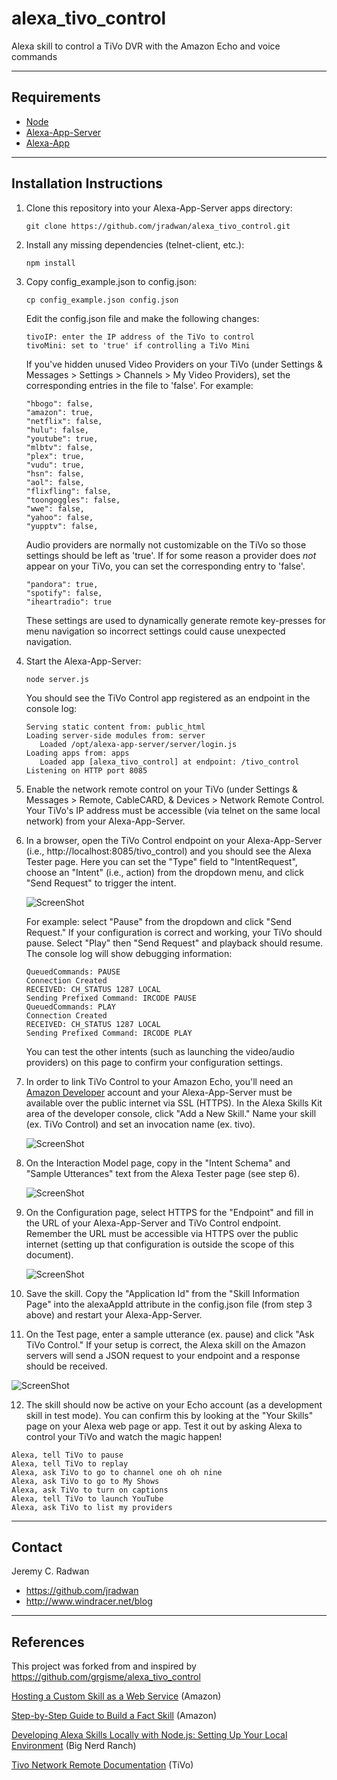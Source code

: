 # alexa_tivo_control
Alexa skill to control a TiVo DVR with the Amazon Echo and voice commands

- - -
## Requirements

* [Node](https://nodejs.org/en/)
* [Alexa-App-Server](https://www.npmjs.com/package/alexa-app-server)
* [Alexa-App](https://www.npmjs.com/package/alexa-app)

- - -
## Installation Instructions

1. Clone this repository into your Alexa-App-Server apps directory:
   ```
   git clone https://github.com/jradwan/alexa_tivo_control.git
   ```

2. Install any missing dependencies (telnet-client, etc.):
   ```
   npm install
   ```

3. Copy config_example.json to config.json:
   ```
   cp config_example.json config.json
   ```

   Edit the config.json file and make the following changes:
   ```
   tivoIP: enter the IP address of the TiVo to control
   tivoMini: set to 'true' if controlling a TiVo Mini
   ```
   
   If you've hidden unused Video Providers on your TiVo (under Settings & Messages > Settings > Channels > My Video Providers), set the corresponding entries in the file to 'false'. For example: 
   ```
   "hbogo": false,
   "amazon": true,
   "netflix": false,
   "hulu": false,
   "youtube": true,
   "mlbtv": false,
   "plex": true,
   "vudu": true,
   "hsn": false,
   "aol": false,
   "flixfling": false,
   "toongoggles": false,
   "wwe": false,
   "yahoo": false,
   "yupptv": false,
   ```

   Audio providers are normally not customizable on the TiVo so those settings should be left as 'true'. If for some reason a provider does *not* appear on your TiVo, you can set the corresponding entry to 'false'.
   ```  
   "pandora": true,
   "spotify": false,
   "iheartradio": true
   ```

   These settings are used to dynamically generate remote key-presses for menu navigation so incorrect settings could cause unexpected navigation.

4. Start the Alexa-App-Server:
   ```
   node server.js
   ```

   You should see the TiVo Control app registered as an endpoint in the console log:
   ```
   Serving static content from: public_html
   Loading server-side modules from: server
      Loaded /opt/alexa-app-server/server/login.js
   Loading apps from: apps
      Loaded app [alexa_tivo_control] at endpoint: /tivo_control
   Listening on HTTP port 8085
   ```

5. Enable the network remote control on your TiVo (under Settings & Messages > Remote, CableCARD, & Devices > Network Remote Control. Your TiVo's IP address must be accessible (via telnet on the same local network) from your Alexa-App-Server.

6. In a browser, open the TiVo Control endpoint on your Alexa-App-Server (i.e., http://localhost:8085/tivo_control) and you should see the Alexa Tester page. Here you can set the "Type" field to "IntentRequest", choose an "Intent" (i.e., action) from the dropdown menu, and click "Send Request" to trigger the intent.

   ![ScreenShot](docs/alexa-tester.png)
   
   For example: select "Pause" from the dropdown and click "Send Request." If your configuration is correct and working, your TiVo should pause. Select "Play" then "Send Request" and playback should resume. The console log will show debugging information:
   ```
   QueuedCommands: PAUSE
   Connection Created
   RECEIVED: CH_STATUS 1287 LOCAL
   Sending Prefixed Command: IRCODE PAUSE
   QueuedCommands: PLAY
   Connection Created
   RECEIVED: CH_STATUS 1287 LOCAL
   Sending Prefixed Command: IRCODE PLAY
   ```

   You can test the other intents (such as launching the video/audio providers) on this page to confirm your configuration settings.
   
7. In order to link TiVo Control to your Amazon Echo, you'll need an [Amazon Developer](https://developer.amazon.com/home.html) account and your Alexa-App-Server must be available over the public internet via SSL (HTTPS). In the Alexa Skills Kit area of the developer console, click "Add a New Skill." Name your skill (ex. TiVo Control) and set an invocation name (ex. tivo).

   ![ScreenShot](docs/alexa-skill01.png)   
   
8. On the Interaction Model page, copy in the "Intent Schema" and "Sample Utterances" text from the Alexa Tester page (see step 6).

   ![ScreenShot](docs/alexa-skill02.png)   

9. On the Configuration page, select HTTPS for the "Endpoint" and fill in the URL of your Alexa-App-Server and TiVo Control endpoint. Remember the URL must be accessible via HTTPS over the public internet (setting up that configuration is outside the scope of this document).

   ![ScreenShot](docs/alexa-skill03.png)   

10. Save the skill. Copy the "Application Id" from the "Skill Information Page" into the alexaAppId attribute in the config.json file (from step 3 above) and restart your Alexa-App-Server.

11. On the Test page, enter a sample utterance (ex. pause) and click "Ask TiVo Control." If your setup is correct, the Alexa skill on the Amazon servers will send a JSON request to your endpoint and a response should be received.

   ![ScreenShot](docs/alexa-skill04.png)   
   
12. The skill should now be active on your Echo account (as a development skill in test mode). You can confirm this by looking at the "Your Skills" page on your Alexa web page or app. Test it out by asking Alexa to control your TiVo and watch the magic happen!
   ```
   Alexa, tell TiVo to pause
   Alexa, tell TiVo to replay
   Alexa, ask TiVo to go to channel one oh oh nine
   Alexa, ask TiVo to go to My Shows
   Alexa, ask TiVo to turn on captions
   Alexa, tell TiVo to launch YouTube
   Alexa, ask TiVo to list my providers
   ```
   
- - -
## Contact

Jeremy C. Radwan

- https://github.com/jradwan
- http://www.windracer.net/blog

- - -
## References

This project was forked from and inspired by https://github.com/grgisme/alexa_tivo_control

[Hosting a Custom Skill as a Web Service](https://developer.amazon.com/public/solutions/alexa/alexa-skills-kit/docs/developing-an-alexa-skill-as-a-web-service) (Amazon)

[Step-by-Step Guide to Build a Fact Skill](https://developer.amazon.com/public/community/post/Tx3DVGG0K0TPUGQ/New-Alexa-Skills-Kit-Template:-Step-by-Step-Guide-to-Build-a-Fact-Skill) (Amazon)

[Developing Alexa Skills Locally with Node.js: Setting Up Your Local Environment](https://www.bignerdranch.com/blog/developing-alexa-skills-locally-with-nodejs-setting-up-your-local-environment/) (Big Nerd Ranch)

[Tivo Network Remote Documentation](http://www.tivo.com/assets/images/abouttivo/resources/downloads/brochures/TiVo_TCP_Network_Remote_Control_Protocol.pdf) (TiVo)
